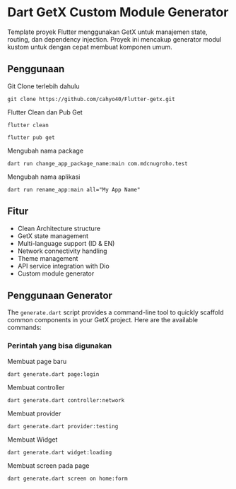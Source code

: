 # Dart GetX Custom Module Generator

Template proyek Flutter menggunakan GetX untuk manajemen state, routing, dan dependency injection. Proyek ini mencakup generator modul kustom untuk dengan cepat membuat komponen umum.

## Penggunaan

Git Clone terlebih dahulu

```
git clone https://github.com/cahyo40/Flutter-getx.git
```

Flutter Clean dan Pub Get

```
flutter clean
```

```
flutter pub get
```

Mengubah nama package

```
dart run change_app_package_name:main com.mdcnugroho.test
```

Mengubah nama aplikasi

```
dart run rename_app:main all="My App Name"
```

## Fitur

- Clean Architecture structure
- GetX state management
- Multi-language support (ID & EN)
- Network connectivity handling
- Theme management
- API service integration with Dio
- Custom module generator

## Penggunaan Generator

The `generate.dart` script provides a command-line tool to quickly scaffold common components in your GetX project. Here are the available commands:

### Perintah yang bisa digunakan

Membuat page baru

```
dart generate.dart page:login
```

Membuat controller

```
dart generate.dart controller:network
```

Membuat provider

```
dart generate.dart provider:testing
```

Membuat Widget

```
dart generate.dart widget:loading
```

Membuat screen pada page

```
dart generate.dart screen on home:form
```
